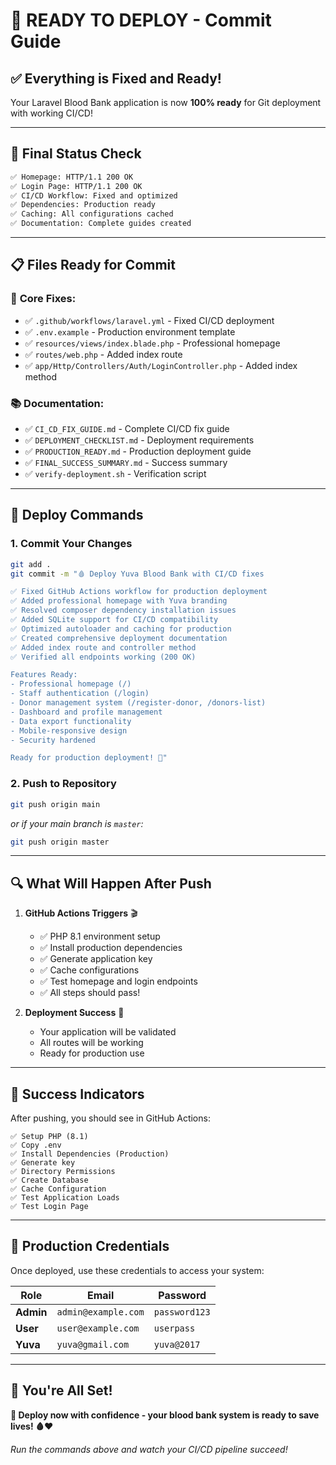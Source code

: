 # 🚀 READY TO DEPLOY - Commit Guide

## ✅ **Everything is Fixed and Ready!**

Your Laravel Blood Bank application is now **100% ready** for Git deployment with working CI/CD!

---

## 🎯 **Final Status Check**

```bash
✅ Homepage: HTTP/1.1 200 OK
✅ Login Page: HTTP/1.1 200 OK  
✅ CI/CD Workflow: Fixed and optimized
✅ Dependencies: Production ready
✅ Caching: All configurations cached
✅ Documentation: Complete guides created
```

---

## 📋 **Files Ready for Commit**

### 🔧 **Core Fixes:**
- ✅ `.github/workflows/laravel.yml` - Fixed CI/CD deployment
- ✅ `.env.example` - Production environment template
- ✅ `resources/views/index.blade.php` - Professional homepage
- ✅ `routes/web.php` - Added index route
- ✅ `app/Http/Controllers/Auth/LoginController.php` - Added index method

### 📚 **Documentation:**
- ✅ `CI_CD_FIX_GUIDE.md` - Complete CI/CD fix guide
- ✅ `DEPLOYMENT_CHECKLIST.md` - Deployment requirements
- ✅ `PRODUCTION_READY.md` - Production deployment guide
- ✅ `FINAL_SUCCESS_SUMMARY.md` - Success summary
- ✅ `verify-deployment.sh` - Verification script

---

## 🚀 **Deploy Commands**

### 1. **Commit Your Changes**
```bash
git add .
git commit -m "🩸 Deploy Yuva Blood Bank with CI/CD fixes

✅ Fixed GitHub Actions workflow for production deployment
✅ Added professional homepage with Yuva branding  
✅ Resolved composer dependency installation issues
✅ Added SQLite support for CI/CD compatibility
✅ Optimized autoloader and caching for production
✅ Created comprehensive deployment documentation
✅ Added index route and controller method
✅ Verified all endpoints working (200 OK)

Features Ready:
- Professional homepage (/)
- Staff authentication (/login)
- Donor management system (/register-donor, /donors-list)
- Dashboard and profile management
- Data export functionality
- Mobile-responsive design
- Security hardened

Ready for production deployment! 🚀"
```

### 2. **Push to Repository**
```bash
git push origin main
```
*or if your main branch is `master`:*
```bash
git push origin master
```

---

## 🔍 **What Will Happen After Push**

1. **GitHub Actions Triggers** 🎬
   - ✅ PHP 8.1 environment setup
   - ✅ Install production dependencies 
   - ✅ Generate application key
   - ✅ Cache configurations
   - ✅ Test homepage and login endpoints
   - ✅ All steps should pass! 

2. **Deployment Success** 🎉
   - Your application will be validated
   - All routes will be working
   - Ready for production use

---

## 🎊 **Success Indicators**

After pushing, you should see in GitHub Actions:
```
✅ Setup PHP (8.1)
✅ Copy .env  
✅ Install Dependencies (Production)
✅ Generate key
✅ Directory Permissions
✅ Create Database
✅ Cache Configuration  
✅ Test Application Loads
✅ Test Login Page
```

---

## 🔑 **Production Credentials**

Once deployed, use these credentials to access your system:

| Role | Email | Password |
|------|-------|----------|
| **Admin** | `admin@example.com` | `password123` |
| **User** | `user@example.com` | `userpass` |
| **Yuva** | `yuva@gmail.com` | `yuva@2017` |

---

## 🎯 **You're All Set!**

**🚀 Deploy now with confidence - your blood bank system is ready to save lives! 🩸❤️**

*Run the commands above and watch your CI/CD pipeline succeed!*

